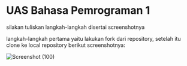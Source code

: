 # UAS Bahasa Pemrograman 1

silakan tuliskan langkah-langkah disertai screenshotnya

langkah-langkah pertama yaitu lakukan fork dari repository, setelah itu clone ke local repository berikut screenshotnya:

![Screenshot (100)](https://user-images.githubusercontent.com/46735500/55853620-1fe28a00-5b8c-11e9-8a72-7cd18a106a40.png)

